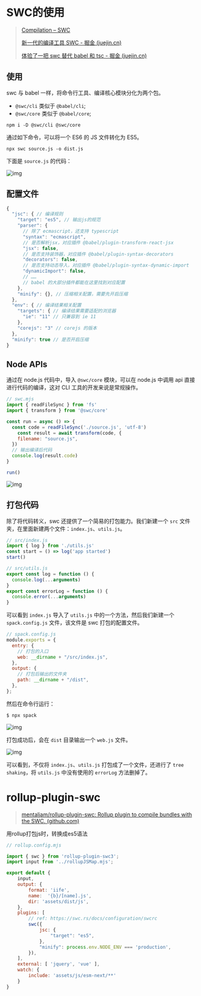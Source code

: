 # SWC的使用

> [Compilation – SWC](https://swc.rs/docs/configuration/compilation)
>
> [新一代的编译工具 SWC - 掘金 (juejin.cn)](https://juejin.cn/post/7052644023651008548)
>
> [体验了一把 swc 替代 babel 和 tsc - 掘金 (juejin.cn)](https://juejin.cn/post/7000267162774405134)

## 使用

swc 与 babel 一样，将命令行工具、编译核心模块分化为两个包。

- `@swc/cli` 类似于 `@babel/cli`;
- `@swc/core` 类似于 `@babel/core`;

```
npm i -D @swc/cli @swc/core
```

通过如下命令，可以将一个 ES6 的 JS 文件转化为 ES5。

```
npx swc source.js -o dist.js
```

下面是 `source.js` 的代码：

![img](https://s2.loli.net/2023/02/27/rsRjGS79aqgwTBW.webp)

## 配置文件

```js
{
  "jsc": { // 编译规则
    "target": "es5", // 输出js的规范
    "parser": {
      // 除了 ecmascript，还支持 typescript
      "syntax": "ecmascript",
      // 是否解析jsx，对应插件 @babel/plugin-transform-react-jsx
      "jsx": false,
      // 是否支持装饰器，对应插件 @babel/plugin-syntax-decorators
      "decorators": false,
      // 是否支持动态导入，对应插件 @babel/plugin-syntax-dynamic-import
      "dynamicImport": false,
      // ……
      // babel 的大部分插件都能在这里找到对应配置
    },
    "minify": {}, // 压缩相关配置，需要先开启压缩
  },
  "env": { // 编译结果相关配置
    "targets": { // 编译结果需要适配的浏览器
      "ie": "11" // 只兼容到 ie 11
    },
    "corejs": "3" // corejs 的版本
  },
  "minify": true // 是否开启压缩
}
```

## Node APIs

通过在 node.js 代码中，导入 `@swc/core` 模块，可以在 node.js 中调用 api 直接进行代码的编译，这对 CLI 工具的开发来说是常规操作。

```js
// swc.mjs
import { readFileSync } from 'fs'
import { transform } from '@swc/core'

const run = async () => {
  const code = readFileSync('./source.js', 'utf-8')
	const result = await transform(code, {
    filename: "source.js",
  })
  // 输出编译后代码
  console.log(result.code)
}

run()
```

![img](https://s2.loli.net/2023/02/27/xIGZqABpkszTKD8.webp)

## 打包代码

除了将代码转义，swc 还提供了一个简易的打包能力。我们新建一个 `src` 文件夹，在里面新建两个文件：`index.js`、`utils.js`。

```js
// src/index.js
import { log } from './utils.js'
const start = () => log('app started')
start()
```

```js
// src/utils.js
export const log = function () {
  console.log(...arguments)
}
export const errorLog = function () {
  console.error(...arguments)
}
```

可以看到 `index.js` 导入了 `utils.js` 中的一个方法，然后我们新建一个 `spack.config.js` 文件，该文件是 swc 打包的配置文件。

```js
// spack.config.js
module.exports = {
  entry: {
    // 打包的入口
    web: __dirname + "/src/index.js",
  },
  output: {
    // 打包后输出的文件夹
    path: __dirname + "/dist",
  },
};
```

然后在命令行运行：

```bash
$ npx spack
```

![img](https://s2.loli.net/2023/02/27/43nLUEckIfpw1RT.webp)

打包成功后，会在 `dist` 目录输出一个 `web.js` 文件。

![img](https://s2.loli.net/2023/02/27/qRPhsJ3pIBYKLrd.webp)

可以看到，不仅将 `index.js`、`utils.js` 打包成了一个文件，还进行了 `tree shaking`，将 `utils.js` 中没有使用的 `errorLog` 方法删掉了。

# rollup-plugin-swc

> [mentaljam/rollup-plugin-swc: Rollup plugin to compile bundles with the SWC. (github.com)](https://github.com/mentaljam/rollup-plugin-swc)

用rollup打包js时，转换成es5语法

```js
// rollup.config.mjs

import { swc } from 'rollup-plugin-swc3';
import input from '../rollupJSMap.mjs';

export default {
    input,
    output: {
        format: 'iife',
        name:  '{b}/[name].js',
        dir: 'assets/dist/js',
    },
    plugins: [
        // ref: https://swc.rs/docs/configuration/swcrc
        swc({
            jsc: {
                "target": "es5",
            },
            "minify": process.env.NODE_ENV === 'production',
        }),
    ],
    external: [ 'jquery', 'vue' ],  
    watch: {
        include: 'assets/js/esm-next/**'
    }
}

```

